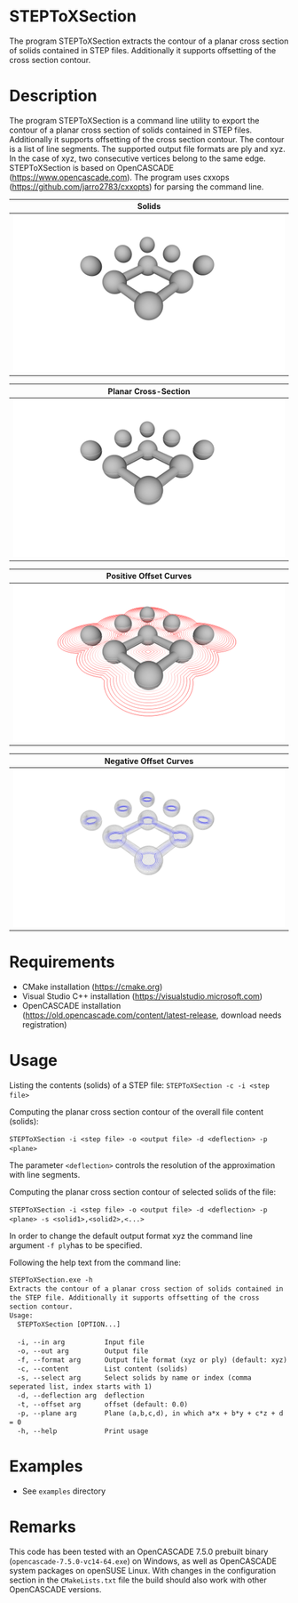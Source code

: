 # STEPToXSection
The program STEPToXSection extracts the contour of a planar cross section of solids contained in STEP files. Additionally it supports offsetting of the cross section contour.

# Description
The program STEPToXSection is a command line utility to export the contour of a planar cross section of solids contained in STEP files. Additionally it supports offsetting of the cross section contour. The contour is a list of line segments. The supported output file formats are ply and xyz. In the case of xyz, two consecutive vertices belong to the same edge.  STEPToXSection is based on OpenCASCADE (https://www.opencascade.com). The program uses cxxops (https://github.com/jarro2783/cxxopts) for parsing the command line.

| Solids |
| :---: |
| ![Image Solids](examples/spheres/solids.png) |

| Planar Cross-Section |
| :---: |
| ![Image Cross-Section](examples/spheres/cross_section.png) |

| Positive Offset Curves |
| :---: |
| ![Image Positive-Offset-Curves](examples/spheres/positive_offset_curves.png) |

| Negative Offset Curves |
| :---: |
| ![Image Negative-Offset-Curves](examples/spheres/negative_offset_curves.png) |

# Requirements
 * CMake installation (https://cmake.org)
 * Visual Studio C++ installation (https://visualstudio.microsoft.com)
 * OpenCASCADE installation (https://old.opencascade.com/content/latest-release, download needs registration)

# Usage
Listing the contents (solids) of a STEP file:
`STEPToXSection -c -i <step file>`

Computing the planar cross section contour of the overall file content (solids):

`STEPToXSection -i <step file> -o <output file> -d <deflection> -p <plane>`

The parameter `<deflection>` controls the resolution of the approximation with line segments.

Computing the planar cross section contour of selected solids of the file:

`STEPToXSection -i <step file> -o <output file> -d <deflection> -p <plane> -s <solid1>,<solid2>,<...>`

In order to change the default output format xyz the command line argument `-f ply`has to be specified.

Following the help text from the command line:
```
STEPToXSection.exe -h
Extracts the contour of a planar cross section of solids contained in the STEP file. Additionally it supports offsetting of the cross section contour.
Usage:
  STEPToXSection [OPTION...]

  -i, --in arg          Input file
  -o, --out arg         Output file
  -f, --format arg      Output file format (xyz or ply) (default: xyz)
  -c, --content         List content (solids)
  -s, --select arg      Select solids by name or index (comma seperated list, index starts with 1)
  -d, --deflection arg  deflection
  -t, --offset arg      offset (default: 0.0)
  -p, --plane arg       Plane (a,b,c,d), in which a*x + b*y + c*z + d = 0
  -h, --help            Print usage
```

# Examples
 * See `examples` directory
 
# Remarks
This code has been tested with an OpenCASCADE 7.5.0 prebuilt binary (`opencascade-7.5.0-vc14-64.exe`) on Windows, as well as OpenCASCADE system packages on openSUSE Linux. With changes in the configuration section in the `CMakeLists.txt` file the build should also work with other OpenCASCADE versions.